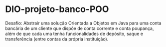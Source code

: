# DIO-projeto-banco-POO

Desafio: Abstrair uma solução Orientada a Objetos em Java para uma conta bancária de um cliente que dispõe de conta corrente e conta poupança, além de que cada uma tenha funcionalidades de depósito, saque e transferência (entre contas da própria instituição).
